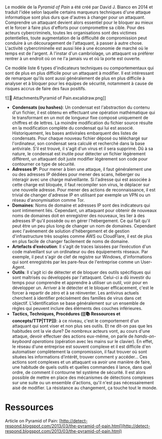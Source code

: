 Le modèle de la *Pyramid of Pain* a été créé par David J. Bianco en 2014 et traduit l'idée selon laquelle certains marqueurs techniques d'une attaque informatique sont plus durs que d'autres à changer pour un attaquant. Comprendre un attaquant devient alors essentiel pour le bloquer au mieux et le forcer à faire plus d'efforts pour compromettre sa cible. Pour des acteurs cybercriminels, toutes les organisations sont des victimes potentielles, toute augmentation de la difficulté de compromission peut conduire à un découragement de l'attaquant, à passer à autre chose. L'activité cybercriminelle est aussi liée à une économie de marché où le temps est de l'argent. A l'instar d'un cambriolage, un attaquant va préférer rentrer à un endroit où on ne l'a jamais vu et où la porte est ouverte.

Ce modèle liste 6 types d'indicateurs techniques ou comportementaux qui sont de plus en plus difficile pour un attaquant à modifier. Il est intéressant de remarquer qu'ils sont aussi généralement de plus en plus difficile à analyser et à bloquer pour les équipes de sécurité, notamment à cause de risques accrus de faire des faux positifs.

![[📎 Attachments/Pyramid of Pain.excalidraw.png]]

- **Condensats (ou hashes)**: Un condensat est l'abstraction du contenu d'un fichier, il est obtenu en effectuant une opération mathématique qui le transformant en un mot de longueur fixe composé uniquement de chiffres et de lettres. La moindre modification du fichier source résulte en la modification complète du condensat qui lui est associé. Historiquement, les bases antivirales embarquent des listes de condensats. Pour chaque nouveau fichier déposé ou téléchargé sur l'ordinateur, son condensat sera calculé et recherché dans la base antivirale. S'il est trouvé, il s'agit d'un virus et il sera supprimé. Dû à sa nature, le condensat est inutile pour détecter un fichier légèrement différent, un attaquant doit juste modifier légèrement son code pour contourner ce type de sécurité.
- **Adresses IP**: Pour mener à bien une attaque, il faut généralement une ou des adresses IP dédiées pour mener des scans, héberger ou interagir avec une charge malveillante. Si l'adresse qui est associée à cette charge est bloquée, il faut recompiler son virus, le déplacer sur une nouvelle adresse.  Pour mener des actions de reconnaissance, il est trivial de changer d'adresse IP en utilisant par exemple un VPN ou un réseau d'anonymisation comme Tor.
- **Domaines**: Noms de domaine et adresses IP sont des indicateurs qui sont intimement liés. Cependant, un attaquant pour obtenir de nouveaux noms de domaines doit en enregistrer des nouveaux, les lier à des adresses IP qu'il possède ou en gérer l'hébergement. Ce qui fait qu'il peut être un peu plus long de changer un nom de domaines. Cependant avec l'avènement de solution d'hébergement et de gestion d'infrastructure très souples comme AWS ou CloudFlare, il est de plus en plus facile de changer facilement de noms de domaine.
- **Artefacts d’exécution**: Il s'agit de traces laissées par l’exécution d'un code malveillant sur un ordinateur ou des équipements réseaux. Par exemple, il peut s'agir de clef de registre sur Windows, d'informations qui sont enregistrés par les pare-feux de l'entreprise comme un User-Agent.
- **Outils**: Il s'agit ici de détecter et de bloquer des outils spécifiques qui sont maîtrisés ou développés par l'attaquant. Celui-ci a dû investir du temps pour comprendre et apprendre à utiliser un outil, voir pour en développer un. Arriver à le détecter et le bloquer efficacement, c'est le forcer à repartir de zéro et à se réinventer. Les antivirus actuels cherchent à identifier précisément des familles de virus dans cet objectif. L'identification se base généralement sur un ensemble de règles qui peuvent inclure des éléments des couches inférieures.   
- **Tactics, Techniques, Procédures ([[📚 Ressources et concepts/TTP|TTP]])**:  à ce niveau, c'est le comportement d'un attaquant qui sont viser et non plus ses outils. Et ne dit-on pas que les habitudes ont la vie dure?  De nombreux acteurs vont, au cours d'une attaque, devoir effectuer des actions eux-même, on parle de *hands-on-keyboard operations* (opération avec les mains sur le clavier). En effet, le réseau d'une entreprise est souvent complexe et il est difficile d'en automatiser complètement la compromission, il faut trouver où sont situées les informations d’intérêt, trouver comment y accéder... Ces actions sont complexes et un attaquant va avoir une manière de faire, une habitude de quels outils et quelles commandes il lance, dans quel ordre, de comment il contourne tel système de sécurité. Il est alors possible de mettre en place des mécanismes de détections complexes sur une suite ou un ensemble d'actions, qu'il n'est pas nécessairement aisé de modifier. La résistance au changement, ça touche tout le monde.    


# Ressources

Article on Pyramid of Pain: [http://detect-respond.blogspot.com/2013/03/the-pyramid-of-pain.html](http://detect-respond.blogspot.com/2013/03/the-pyramid-of-pain.html)